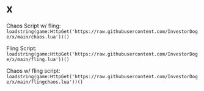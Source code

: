 # x

Chaos Script w/ fling:
```loadstring(game:HttpGet('https://raw.githubusercontent.com/InvestorDoge/x/main/chaos.lua'))()```

Fling Script:
```loadstring(game:HttpGet('https://raw.githubusercontent.com/InvestorDoge/x/main/fling.lua'))()```

Chaos w/ fling script:
```loadstring(game:HttpGet('https://raw.githubusercontent.com/InvestorDoge/x/main/flingchaos.lua'))()```
